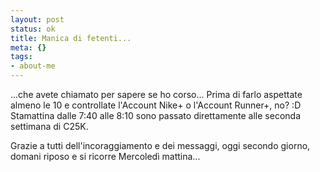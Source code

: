 ```yaml
--- 
layout: post
status: ok
title: Manica di fetenti...
meta: {}
tags: 
- about-me
---
```

...che avete chiamato per sapere se ho corso... Prima di farlo aspettate almeno le 10 e controllate l'Account Nike+ o l'Account Runner+,  no? :D  
Stamattina dalle 7:40 alle 8:10 sono passato direttamente alle seconda settimana di C25K.  
  
Grazie a tutti dell'incoraggiamento e dei messaggi, oggi secondo giorno, domani riposo e si ricorre Mercoledì mattina...